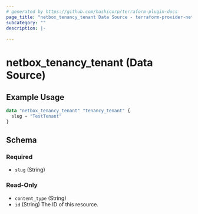 ```yaml
---
# generated by https://github.com/hashicorp/terraform-plugin-docs
page_title: "netbox_tenancy_tenant Data Source - terraform-provider-netbox"
subcategory: ""
description: |-
  
---
```


# netbox_tenancy_tenant (Data Source)



## Example Usage

```terraform
data "netbox_tenancy_tenant" "tenancy_tenant" {
  slug = "TestTenant"
}
```

<!-- schema generated by tfplugindocs -->
## Schema

### Required

- `slug` (String)

### Read-Only

- `content_type` (String)
- `id` (String) The ID of this resource.


